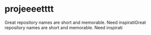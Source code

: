 # projeeeetttt
Great repository names are short and memorable. Need inspiratiGreat repository names are short and memorable. Need inspirati
